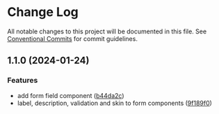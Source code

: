 # Change Log

All notable changes to this project will be documented in this file.
See [Conventional Commits](https://conventionalcommits.org) for commit guidelines.

## 1.1.0 (2024-01-24)


### Features

* add form field component ([b44da2c](https://github.com/abelflopes/react-ck/commit/b44da2c135c308b93c59928bbdfd43aa73e17434))
* label, description, validation and skin to form components ([9f189f0](https://github.com/abelflopes/react-ck/commit/9f189f0df64abac8363f6cbbfe37fdcd0f18b80a))
